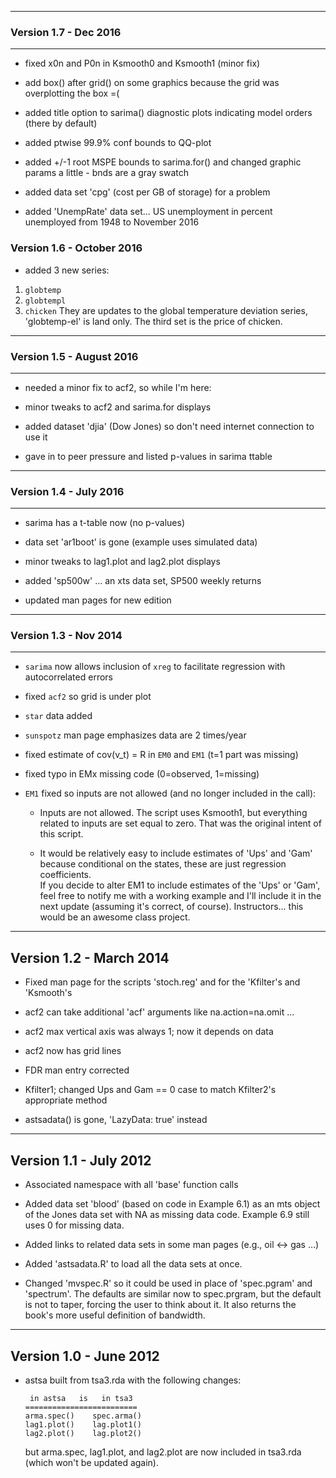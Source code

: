 ----------------------------
### Version 1.7 - Dec 2016
----------------------------

+ fixed x0n and P0n in Ksmooth0 and Ksmooth1 (minor fix) 

+ add box() after grid() on some graphics 
   because the grid was overplotting the box =(
   
+ added title option to sarima() diagnostic plots indicating 
   model orders (there by default)

+ added ptwise 99.9% conf bounds to QQ-plot

+ added +/-1 root MSPE bounds to sarima.for() and changed graphic 
   params a little - bnds are a gray swatch

+ added data set 'cpg' (cost per GB of storage) for a problem

+ added 'UnempRate' data set... US unemployment in percent unemployed
   from 1948 to November 2016


### Version 1.6 - October 2016


+ added 3 new series: 
1. `globtemp` 
2. `globtempl`
3. `chicken`
They are updates to the global temperature deviation series, 
   'globtemp-el' is land only. The third set is the price of chicken. 

----------------------------
### Version 1.5 - August 2016
----------------------------

+ needed a minor fix to acf2, so while I'm here: 

+ minor tweaks to acf2 and sarima.for displays

+ added dataset 'djia' (Dow Jones) so don't need 
   internet connection to use it

+ gave in to peer pressure and listed p-values in sarima ttable


---------------------------
### Version 1.4 - July 2016
---------------------------

+ sarima has a t-table now (no p-values)

+ data set 'ar1boot' is gone (example uses simulated data) 

+ minor tweaks to lag1.plot and lag2.plot displays

+ added 'sp500w' ... an xts data set, SP500 weekly returns

+ updated man pages for new edition


---------------------------
### Version 1.3  -  Nov 2014
---------------------------

+ `sarima` now allows inclusion of `xreg` to facilitate regression with autocorrelated errors 

+ fixed `acf2` so grid is under plot

+ `star` data added

+ `sunspotz` man page emphasizes data are 2 times/year

+ fixed estimate of cov(v_t) = R in `EM0` and `EM1` (t=1 part was missing)

+ fixed typo in EMx missing code (0=observed, 1=missing)

+ `EM1` fixed so inputs are not allowed (and no longer included in the call):

   * Inputs are not allowed. The script uses Ksmooth1, but everything 
     related to inputs are set equal to zero.  That was the original 
     intent of this script.
  
   * It would be relatively easy to include estimates of 'Ups' and 'Gam' 
     because conditional on the states, these are just regression coefficients.  
     If you decide to alter EM1 to include estimates of the 'Ups' or 'Gam', feel 
     free to notify me with a working example and I'll include it in the 
     next update (assuming it's correct, of course). Instructors... this would be
     an awesome class project.


---------------------------
Version 1.2  - March 2014
---------------------------

+ Fixed man page for the scripts 'stoch.reg' and for the 'Kfilter's and 'Ksmooth's

+ acf2 can take additional 'acf' arguments like na.action=na.omit ...

+ acf2 max vertical axis was always 1; now it depends on data

+ acf2 now has grid lines

+ FDR man entry corrected

+ Kfilter1; changed Ups and Gam == 0 case to match Kfilter2's appropriate method

+ astsadata() is gone, 'LazyData: true' instead
 

-------------------------
Version 1.1  - July 2012
-------------------------

+ Associated namespace with all 'base' function calls
 
+ Added data set 'blood' (based on code in Example 6.1) as an mts object of the Jones data set with NA as missing data code. Example 6.9 still uses 0 for missing data.  

+ Added links to related data sets in some man pages (e.g., oil <-> gas ...)

+ Added 'astsadata.R' to load all the data sets at once.

+ Changed 'mvspec.R' so it could be used in place of 'spec.pgram' and 'spectrum'.  The defaults are similar now to spec.prgram, but the default is not to taper, forcing the user to think about it.  It also returns the book's more useful definition of bandwidth.  


-------------------------
Version 1.0  - June 2012
-------------------------

+ astsa built from tsa3.rda with the following changes:

       in astsa   is   in tsa3   
      =========================
      arma.spec()    spec.arma() 
      lag1.plot()    lag.plot1() 
      lag2.plot()    lag.plot2() 

  but arma.spec, lag1.plot, and lag2.plot are now included in tsa3.rda (which won't be updated again).      

